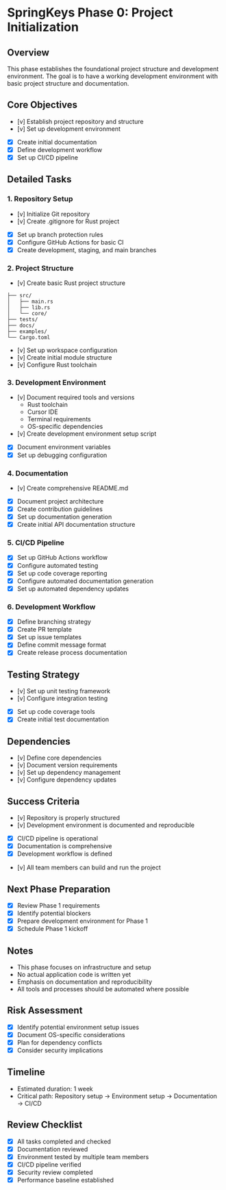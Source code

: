 # SpringKeys Phase 0: Project Initialization

## Overview
This phase establishes the foundational project structure and development environment. The goal is to have a working development environment with basic project structure and documentation.

## Core Objectives
- [v] Establish project repository and structure
- [v] Set up development environment
- [x] Create initial documentation
- [x] Define development workflow
- [x] Set up CI/CD pipeline

## Detailed Tasks

### 1. Repository Setup
- [v] Initialize Git repository
- [v] Create .gitignore for Rust project
- [x] Set up branch protection rules
- [x] Configure GitHub Actions for basic CI
- [x] Create development, staging, and main branches

### 2. Project Structure
- [v] Create basic Rust project structure
```springkeys/
├── src/
│   ├── main.rs
│   ├── lib.rs
│   └── core/
├── tests/
├── docs/
├── examples/
└── Cargo.toml
```
- [v] Set up workspace configuration
- [v] Create initial module structure
- [v] Configure Rust toolchain

### 3. Development Environment
- [v] Document required tools and versions
  - Rust toolchain
  - Cursor IDE
  - Terminal requirements
  - OS-specific dependencies
- [v] Create development environment setup script
- [x] Document environment variables
- [x] Set up debugging configuration

### 4. Documentation
- [v] Create comprehensive README.md
- [x] Document project architecture
- [x] Create contribution guidelines
- [x] Set up documentation generation
- [x] Create initial API documentation structure

### 5. CI/CD Pipeline
- [x] Set up GitHub Actions workflow
- [x] Configure automated testing
- [x] Set up code coverage reporting
- [x] Configure automated documentation generation
- [x] Set up automated dependency updates

### 6. Development Workflow
- [x] Define branching strategy
- [x] Create PR template
- [x] Set up issue templates
- [x] Define commit message format
- [x] Create release process documentation

## Testing Strategy
- [v] Set up unit testing framework
- [v] Configure integration testing
- [x] Set up code coverage tools
- [x] Create initial test documentation

## Dependencies
- [v] Define core dependencies
- [v] Document version requirements
- [v] Set up dependency management
- [v] Configure dependency updates

## Success Criteria
- [v] Repository is properly structured
- [v] Development environment is documented and reproducible
- [x] CI/CD pipeline is operational
- [x] Documentation is comprehensive
- [x] Development workflow is defined
- [v] All team members can build and run the project

## Next Phase Preparation
- [x] Review Phase 1 requirements
- [x] Identify potential blockers
- [x] Prepare development environment for Phase 1
- [x] Schedule Phase 1 kickoff

## Notes
- This phase focuses on infrastructure and setup
- No actual application code is written yet
- Emphasis on documentation and reproducibility
- All tools and processes should be automated where possible

## Risk Assessment
- [x] Identify potential environment setup issues
- [x] Document OS-specific considerations
- [x] Plan for dependency conflicts
- [x] Consider security implications

## Timeline
- Estimated duration: 1 week
- Critical path: Repository setup → Environment setup → Documentation → CI/CD

## Review Checklist
- [x] All tasks completed and checked
- [x] Documentation reviewed
- [x] Environment tested by multiple team members
- [x] CI/CD pipeline verified
- [x] Security review completed
- [x] Performance baseline established 